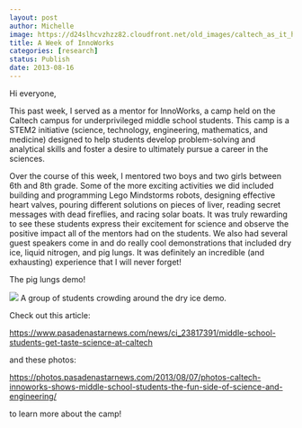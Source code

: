 ```yaml
---
layout: post
author: Michelle
image: https://d24slhcvzhzz82.cloudfront.net/old_images/caltech_as_it_happens/6a0105349b8251970b01901ebf0571970b.jpg
title: A Week of InnoWorks 
categories: [research]
status: Publish
date: 2013-08-16
---
```



Hi everyone,

This past week, I served as a mentor for InnoWorks, a camp held on the Caltech campus for underprivileged middle school students. This camp is a STEM2 initiative (science, technology, engineering, mathematics, and medicine) designed to help students develop problem-solving and analytical skills and foster a desire to ultimately pursue a career in the sciences.

Over the course of this week, I mentored two boys and two girls between 6th and 8th grade. Some of the more exciting activities we did included building and programming Lego Mindstorms robots, designing effective heart valves, pouring different solutions on pieces of liver, reading secret messages with dead fireflies, and racing solar boats. It was truly rewarding to see these students express their excitement for science and observe the positive impact all of the mentors had on the students. We also had several guest speakers come in and do really cool demonstrations that included dry ice, liquid nitrogen, and pig lungs. It was definitely an incredible (and exhausting) experience that I will never forget!

The pig lungs demo!


![](https://d24slhcvzhzz82.cloudfront.net/old_images/caltech_as_it_happens/6a0105349b8251970b0192ac7e5849970d.jpg)
A group of students crowding around the dry ice demo.

Check out this article:

https://www.pasadenastarnews.com/news/ci_23817391/middle-school-students-get-taste-science-at-caltech

and these photos:

https://photos.pasadenastarnews.com/2013/08/07/photos-caltech-innoworks-shows-middle-school-students-the-fun-side-of-science-and-engineering/

to learn more about the camp!

